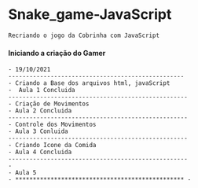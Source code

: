 # Snake_game-JavaScript
    Recriando o jogo da Cobrinha com JavaScript

#### Iniciando a criação do Gamer
    - 19/10/2021
    --------------------------------------------------
    - Criando a Base dos arquivos html, javaScript
    -  Aula 1 Concluida
    ---------------------------------------------------
    - Criação de Movimentos 
    - Aula 2 Concluida
    ---------------------------------------------------
    - Controle dos Movimentos
    - Aula 3 Conluida 
    ---------------------------------------------------
    - Criando Icone da Comida
    - Aula 4 Concluida
    ---------------------------------------------------
    -
    - Aula 5
    - ************************************************ -

#### 
